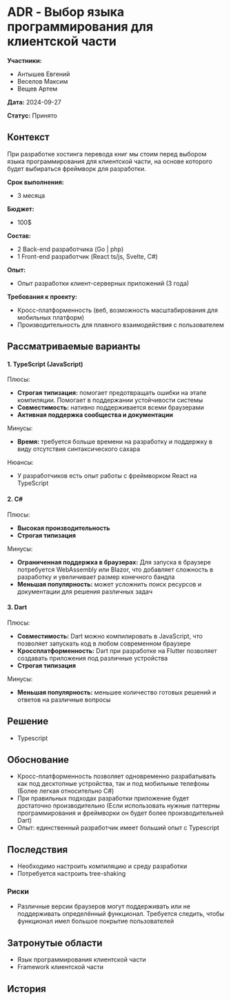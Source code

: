 # ADR \- Выбор языка программирования для клиентской части

**Участники:**

- Антышев Евгений  
- Веселов Максим  
- Вещев Артем

**Дата:** 2024-09-27

**Статус:** Принято

## Контекст

При разработке хостинга перевода книг мы стоим перед выбором языка программирования для клиентской части, на основе которого будет выбираться фреймворк для разработки.

**Срок выполнения:**

- 3 месяца

**Бюджет:**

- 100$

**Состав:**

- 2 Back-end разработчика (Go | php)  
- 1 Front-end разработчик (React ts/js, Svelte, C\#)

**Опыт:**

- Опыт разработки клиент-серверных приложений (3 года)

**Требования к проекту:**

- Кросс-платформенность (веб, возможность масштабирования для мобильных платформ)  
- Производительность для плавного взаимодействия с пользователем

## Рассматриваемые варианты

#### **1\. TypeScript (JavaScript)**

Плюсы:

- **Строгая типизация:** помогает предотвращать ошибки на этапе компиляции. Помогает в  поддержании устойчивости системы   
- **Совместимость:** нативно поддерживается всеми браузерами  
- **Активная поддержка сообщества и документации**

Минусы:

- **Время:** требуется больше времени на разработку и поддержку в виду отсутствия синтаксического сахара

Нюансы:

- У разработчиков есть опыт работы с фреймворком React на TypeScript

#### **2\. C\#**

Плюсы:

- **Высокая производительность**  
- **Строгая типизация**

Минусы:

- **Ограниченная поддержка в браузерах:** Для запуска в браузере потребуется WebAssembly или Blazor, что добавляет сложность в разработку и увеличивает размер конечного бандла  
- **Меньшая популярность:** может усложнить поиск ресурсов и документации для решения различных задач

#### **3\. Dart**

Плюсы:

- **Совместимость:** Dart можно компилировать в JavaScript, что позволяет запускать код в любом современном браузере  
- **Кроссплатформенность:** Dart при разработке на Flutter позволяет создавать приложения под различные устройства  
- **Строгая типизация**

Минусы:

- **Меньшая популярность:** меньшее количество готовых решений и ответов на различные вопросы

## Решение

- Typescript

## Обоснование

- Кросс-платформенность позволяет одновременно разрабатывать как под десктопные устройства, так и под мобильные телефоны  (Более легкая относительно C#)
- При правильных подходах разработки приложение будет достаточно производительно (Если использовать нужные паттерны программирования и фреймворки он будет более производительней Dart)
- Опыт: единственный разработчик имеет больший опыт с Typescript

## Последствия

- Необходимо настроить компиляцию и среду разработки  
- Потребуется настроить tree-shaking

### Риски

- Различные версии браузеров могут поддерживать или не поддерживать определённый функционал. Требуется следить, чтобы функционал имел большое покрытие пользователей

## Затронутые области

- Язык программирования клиентской части  
- Framework клиентской части

## История
